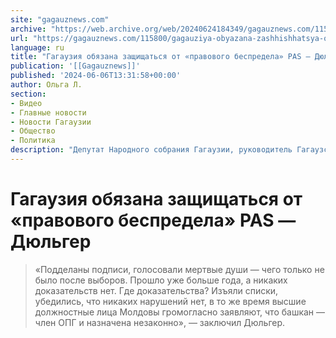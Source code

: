 ```yaml
---
site: "gagauznews.com"
archive: "https://web.archive.org/web/20240624184349/gagauznews.com/115800/gagauziya-obyazana-zashhishhatsya-ot-pravovogo-bespredela-pas-dyulger.html"
url: "https://gagauznews.com/115800/gagauziya-obyazana-zashhishhatsya-ot-pravovogo-bespredela-pas-dyulger.html"
language: ru
title: "Гагаузия обязана защищаться от «правового беспредела» PAS — Дюльгер"
publication: '[[Gagauznews]]'
published: '2024-06-06T13:31:58+00:00'
author: Ольга Л.
section:
- Видео
- Главные новости
- Новости Гагаузии
- Общество
- Политика
description: "Депутат Народного собрания Гагаузии, руководитель Гагаузского территориального отделения партии «Возрождение» Александр Дюльгер считает, что, для прекращения «правового беспредела» власти PAS в Молдове, Гагаузия имеет право и обязана защищать институты власти автономии. Он напомнил, что с момента выборов главы автономии — 14 мая 2023 года, на которых победу одержала Евгения Гуцул от партии «Шор», прошло уже больше года, но власть PAS до сих не представила никаких доказательств того, что выборы сфальсифицированы. «Подделаны подписи, голосовали мертвые души — чего только не было после выборов. Прошло уже больше года, а никаких доказательств нет. Где доказательства? Изъяли списки, убедились, что никаких нарушений нет, в […]"
---
```


# Гагаузия обязана защищаться от «правового беспредела» PAS — Дюльгер

> «Подделаны подписи, голосовали мертвые души — чего только не было после выборов. Прошло уже больше года, а никаких доказательств нет. Где доказательства? Изъяли списки, убедились, что никаких нарушений нет, в то же время высшие должностные лица Молдовы громогласно заявляют, что башкан — член ОПГ и назначена незаконно», — заключил Дюльгер.